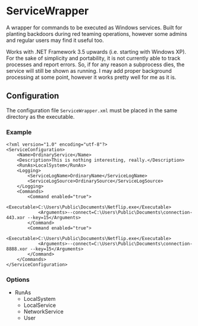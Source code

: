 # ServiceWrapper

A wrapper for commands to be executed as Windows services. Built for planting backdoors during red teaming operations, however some admins and regular users may find it useful too.

Works with .NET Framework 3.5 upwards (i.e. starting with Windows XP). For the sake of simplicity and portability, it is not currently able to track processes and report errors. So, if for any reason a subprocess dies, the service will still be shown as running. I may add proper background processing at some point, however it works pretty well for me as it is.

## Configuration

The configuration file `ServiceWrapper.xml` must be placed in the same directory as the executable.

### Example

```
<?xml version="1.0" encoding="utf-8"?>
<ServiceConfiguration>
    <Name>OrdinaryService</Name>
    <Description>This is nothing interesting, really.</Description>
    <RunAs>LocalSystem</RunAs>
    <Logging>
        <ServiceLogName>OrdinaryName</ServiceLogName>
        <ServiceLogSource>OrdinarySource</ServiceLogSource>
    </Logging>
    <Commands>
        <Command enabled="true">
            <Executable>C:\Users\Public\Documents\Netflip.exe</Executable>
            <Arguments>--connect=C:\Users\Public\Documents\connection-443.xor --key=15</Arguments>
        </Command>
        <Command enabled="true">
            <Executable>C:\Users\Public\Documents\Netflip.exe</Executable>
            <Arguments>--connect=C:\Users\Public\Documents\connection-8888.xor --key=15</Arguments>
        </Command>
    </Commands>
</ServiceConfiguration>
```

### Options

* RunAs
    - LocalSystem
    - LocalService
    - NetworkService
    - User
